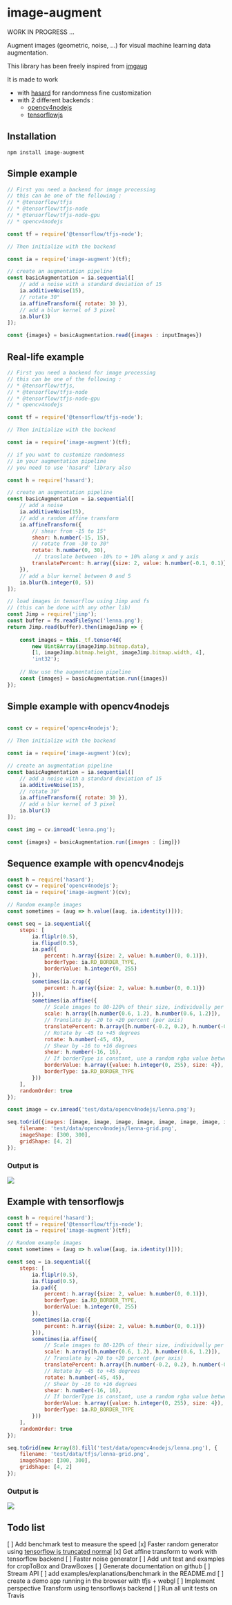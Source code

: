 # image-augment

WORK IN PROGRESS ...

Augment images (geometric, noise, ...) for visual machine learning data augmentation.

This library has been freely inspired from [imgaug](https://github.com/aleju/imgaug)

It is made to work 
* with [hasard](https://www.npmjs.com/package/hasard) for randomness fine customization
* with 2 different backends :
  * [opencv4nodejs](https://github.com/justadudewhohacks/opencv4nodejs)
  * [tensorflowjs](https://github.com/tensorflow/tfjs)

## Installation

```
npm install image-augment
```
## Simple example

```javascript
// First you need a backend for image processing
// this can be one of the following : 
// * @tensorflow/tfjs 
// * @tensorflow/tfjs-node
// * @tensorflow/tfjs-node-gpu
// * opencv4nodejs

const tf = require('@tensorflow/tfjs-node');

// Then initialize with the backend

const ia = require('image-augment')(tf);

// create an augmentation pipeline
const basicAugmentation = ia.sequential([
	// add a noise with a standard deviation of 15
	ia.additiveNoise(15),
	// rotate 30°
	ia.affineTransform({ rotate: 30 }),
	// add a blur kernel of 3 pixel
	ia.blur(3)
]);

const {images} = basicAugmentation.read({images : inputImages})
```

## Real-life example

```javascript
// First you need a backend for image processing
// this can be one of the following : 
// * @tensorflow/tfjs, 
// * @tensorflow/tfjs-node
// * @tensorflow/tfjs-node-gpu
// * opencv4nodejs

const tf = require('@tensorflow/tfjs-node');

// Then initialize with the backend

const ia = require('image-augment')(tf);

// if you want to customize randomness 
// in your augmentation pipeline
// you need to use 'hasard' library also

const h = require('hasard');

// create an augmentation pipeline
const basicAugmentation = ia.sequential([
	// add a noise
	ia.additiveNoise(15),
	// add a random affine transform
	ia.affineTransform({
		// shear from -15 to 15°
		shear: h.number(-15, 15), 
		// rotate from -30 to 30°
		rotate: h.number(0, 30), 
		 // translate between -10% to + 10% along x and y axis
		translatePercent: h.array({size: 2, value: h.number(-0.1, 0.1)}),
	}),
	// add a blur kernel between 0 and 5
	ia.blur(h.integer(0, 5))
]);

// load images in tensorflow using Jimp and fs 
// (this can be done with any other lib)
const Jimp = require('jimp');
const buffer = fs.readFileSync('lenna.png');
return Jimp.read(buffer).then(imageJimp => {
	
	const images = this._tf.tensor4d(
		new Uint8Array(imageJimp.bitmap.data), 
		[1, imageJimp.bitmap.height, imageJimp.bitmap.width, 4], 
		'int32');
	
	// Now use the augmentation pipeline
	const {images} = basicAugmentation.run({images})
});
```

## Simple example with opencv4nodejs

```javascript

const cv = require('opencv4nodejs');

// Then initialize with the backend

const ia = require('image-augment')(cv);

// create an augmentation pipeline
const basicAugmentation = ia.sequential([
	// add a noise with a standard deviation of 15
	ia.additiveNoise(15),
	// rotate 30°
	ia.affineTransform({ rotate: 30 }),
	// add a blur kernel of 3 pixel
	ia.blur(3)
]);

const img = cv.imread('lenna.png');

const {images} = basicAugmentation.run({images : [img]})
```

## Sequence example with opencv4nodejs

```javascript
const h = require('hasard');
const cv = require('opencv4nodejs');
const ia = require('image-augment')(cv);

// Random example images
const sometimes = (aug => h.value([aug, ia.identity()]));

const seq = ia.sequential({
	steps: [
		ia.fliplr(0.5),
		ia.flipud(0.5),
		ia.pad({
			percent: h.array({size: 2, value: h.number(0, 0.1)}),
			borderType: ia.RD_BORDER_TYPE,
			borderValue: h.integer(0, 255)
		}),
		sometimes(ia.crop({
			percent: h.array({size: 2, value: h.number(0, 0.1)})
		})),
		sometimes(ia.affine({
			// Scale images to 80-120% of their size, individually per axis
			scale: h.array([h.number(0.6, 1.2), h.number(0.6, 1.2)]),
			// Translate by -20 to +20 percent (per axis)
			translatePercent: h.array([h.number(-0.2, 0.2), h.number(-0.2, 0.2)]),
			// Rotate by -45 to +45 degrees
			rotate: h.number(-45, 45),
			// Shear by -16 to +16 degrees
			shear: h.number(-16, 16),
			// If borderType is constant, use a random rgba value between 0 and 255
			borderValue: h.array({value: h.integer(0, 255), size: 4}),
			borderType: ia.RD_BORDER_TYPE
		}))
	],
	randomOrder: true
});

const image = cv.imread('test/data/opencv4nodejs/lenna.png');

seq.toGrid({images: [image, image, image, image, image, image, image, image]}, {
	filename: 'test/data/opencv4nodejs/lenna-grid.png',
	imageShape: [300, 300],
	gridShape: [4, 2]
});
```

### Output is

<img src='https://raw.githubusercontent.com/piercus/image-augment/master/test/data/opencv4nodejs/lenna-grid.png'/>

## Example with tensorflowjs

```javascript
const h = require('hasard');
const tf = require('@tensorflow/tfjs-node');
const ia = require('image-augment')(tf);

// Random example images
const sometimes = (aug => h.value([aug, ia.identity()]));

const seq = ia.sequential({
	steps: [
		ia.fliplr(0.5),
		ia.flipud(0.5),
		ia.pad({
			percent: h.array({size: 2, value: h.number(0, 0.1)}),
			borderType: ia.RD_BORDER_TYPE,
			borderValue: h.integer(0, 255)
		}),
		sometimes(ia.crop({
			percent: h.array({size: 2, value: h.number(0, 0.1)})
		})),
		sometimes(ia.affine({
			// Scale images to 80-120% of their size, individually per axis
			scale: h.array([h.number(0.6, 1.2), h.number(0.6, 1.2)]),
			// Translate by -20 to +20 percent (per axis)
			translatePercent: h.array([h.number(-0.2, 0.2), h.number(-0.2, 0.2)]),
			// Rotate by -45 to +45 degrees
			rotate: h.number(-45, 45),
			// Shear by -16 to +16 degrees
			shear: h.number(-16, 16),
			// If borderType is constant, use a random rgba value between 0 and 255
			borderValue: h.array({value: h.integer(0, 255), size: 4}),
			borderType: ia.RD_BORDER_TYPE
		}))
	],
	randomOrder: true
});

seq.toGrid(new Array(8).fill('test/data/opencv4nodejs/lenna.png'), {
	filename: 'test/data/tfjs/lenna-grid.png',
	imageShape: [300, 300],
	gridShape: [4, 2]
});
```
### Output is

<img src='https://raw.githubusercontent.com/piercus/image-augment/master/test/data/tfjs/lenna-grid.png'/>

## Todo list

[ ] Add benchmark test to measure the speed
[x] Faster random generator using [tensorflow js truncated normal](https://js.tensorflow.org/api/1.0.0/#truncatedNormal)
[x] Get affine transform to work with tensorflow backend
[ ] Faster noise generator
[ ] Add unit test and examples for cropToBox and DrawBoxes
[ ] Generate documentation on github
[ ] Stream API
[ ] add examples/explanations/benchmark in the README.md
[ ] create a demo app running in the browser with tfjs + webgl
[ ] Implement perspective Transform using tensorflowjs backend
[ ] Run all unit tests on Travis